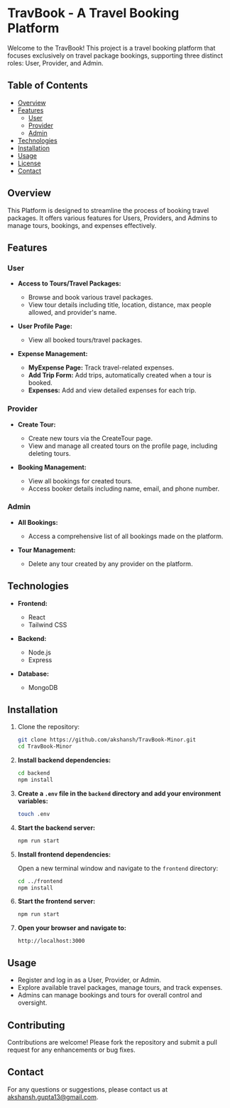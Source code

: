 # TravBook - A Travel Booking Platform

Welcome to the TravBook! This project is a travel booking platform that focuses exclusively on travel package bookings, supporting three distinct roles: User, Provider, and Admin.

## Table of Contents

- [Overview](#overview)
- [Features](#features)
  - [User](#user)
  - [Provider](#provider)
  - [Admin](#admin)
- [Technologies](#technologies)
- [Installation](#installation)
- [Usage](#usage)
- [License](#license)
- [Contact](#contact)

## Overview

This Platform is designed to streamline the process of booking travel packages. It offers various features for Users, Providers, and Admins to manage tours, bookings, and expenses effectively.

## Features

### User

- **Access to Tours/Travel Packages:**
  - Browse and book various travel packages.
  - View tour details including title, location, distance, max people allowed, and provider's name.

- **User Profile Page:**
  - View all booked tours/travel packages.

- **Expense Management:**
  - **MyExpense Page:** Track travel-related expenses.
  - **Add Trip Form:** Add trips, automatically created when a tour is booked.
  - **Expenses:** Add and view detailed expenses for each trip.

### Provider

- **Create Tour:**
  - Create new tours via the CreateTour page.
  - View and manage all created tours on the profile page, including deleting tours.

- **Booking Management:**
  - View all bookings for created tours.
  - Access booker details including name, email, and phone number.

### Admin

- **All Bookings:**
  - Access a comprehensive list of all bookings made on the platform.

- **Tour Management:**
  - Delete any tour created by any provider on the platform.

## Technologies

- **Frontend:**
  - React
  - Tailwind CSS

- **Backend:**
  - Node.js
  - Express

- **Database:**
  - MongoDB

## Installation

1. Clone the repository:

   ```sh
   git clone https://github.com/akshansh/TravBook-Minor.git
   cd TravBook-Minor

2. **Install backend dependencies:**

   ```sh
   cd backend
   npm install

3. **Create a `.env` file in the `backend` directory and add your environment variables:**

   ```sh
   touch .env

4. **Start the backend server:**

   ```sh
   npm run start

5. **Install frontend dependencies:**

   Open a new terminal window and navigate to the `frontend` directory:

   ```sh
   cd ../frontend
   npm install

6. **Start the frontend server:**

   ```sh
   npm run start

7. **Open your browser and navigate to:**

   ```plaintext
   http://localhost:3000

## Usage

- Register and log in as a User, Provider, or Admin.
- Explore available travel packages, manage tours, and track expenses.
- Admins can manage bookings and tours for overall control and oversight.

## Contributing

Contributions are welcome! Please fork the repository and submit a pull request for any enhancements or bug fixes.

## Contact

For any questions or suggestions, please contact us at [akshansh.gupta13@gmail.com](mailto:akshansh.gupta13@gmail.com).
